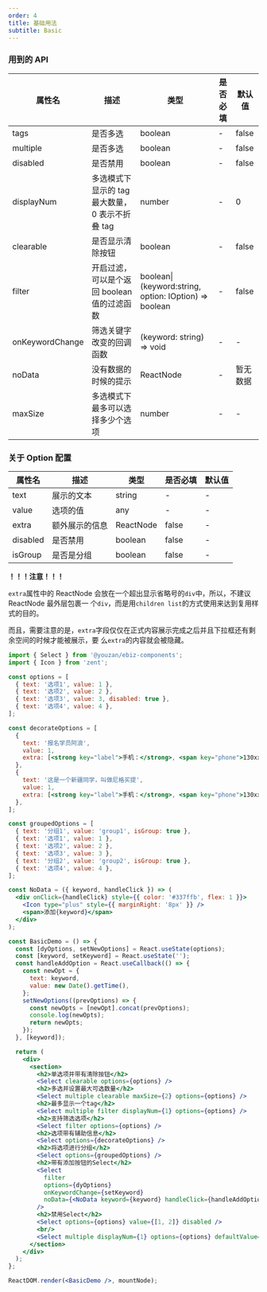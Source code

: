 ```yaml
---
order: 4
title: 基础用法
subtitle: Basic
---
```


### 用到的 API

| 属性名          | 描述                                            | 类型                                                  | 是否必填 | 默认值   |
| --------------- | ----------------------------------------------- | ----------------------------------------------------- | -------- | -------- |
| tags            | 是否多选                                        | boolean                                               | -        | false    |
| multiple        | 是否多选                                        | boolean                                               | -        | false    |
| disabled        | 是否禁用                                        | boolean                                               | -        | false    |
| displayNum      | 多选模式下显示的 tag 最大数量，0 表示不折叠 tag | number                                                | -        | 0        |
| clearable       | 是否显示清除按钮                                | boolean                                               | -        | false    |
| filter          | 开启过滤，可以是个返回 boolean 值的过滤函数     | boolean\|(keyword:string, option: IOption) => boolean | -        | false    |
| onKeywordChange | 筛选关键字改变的回调函数                        | (keyword: string) => void                             | -        | -        |
| noData          | 没有数据的时候的提示                            | ReactNode                                             | -        | 暂无数据 |
| maxSize         | 多选模式下最多可以选择多少个选项                | number                                                | -        | -        |

### 关于 Option 配置

| 属性名   | 描述           | 类型      | 是否必填 | 默认值 |
| -------- | -------------- | --------- | -------- | ------ |
| text     | 展示的文本     | string    | -        | -      |
| value    | 选项的值       | any       | -        | -      |
| extra    | 额外展示的信息 | ReactNode | false    | -      |
| disabled | 是否禁用       | boolean   | false    | -      |
| isGroup  | 是否是分组     | boolean   | false    | -      |

**！！！注意！！！**

`extra`属性中的 ReactNode 会放在一个超出显示省略号的`div`中，所以，不建议 ReactNode 最外层包裹一
个`div`，而是用`children list`的方式使用来达到复用样式的目的。

而且，需要注意的是，`extra`字段仅仅在正式内容展示完成之后并且下拉框还有剩余空间的时候才能被展示，要
么`extra`的内容就会被隐藏。

```jsx
import { Select } from '@youzan/ebiz-components';
import { Icon } from 'zent';

const options = [
  { text: '选项1', value: 1 },
  { text: '选项2', value: 2 },
  { text: '选项3', value: 3, disabled: true },
  { text: '选项4', value: 4 },
];

const decorateOptions = [
  {
    text: '报名学员阿浪',
    value: 1,
    extra: [<strong key="label">手机：</strong>, <span key="phone">130xxxx8223</span>],
  },
  {
    text: '这是一个新疆同学，叫做尼格买提',
    value: 1,
    extra: [<strong key="label">手机：</strong>, <span key="phone">130xxxx8223</span>],
  },
];

const groupedOptions = [
  { text: '分组1', value: 'group1', isGroup: true },
  { text: '选项1', value: 1 },
  { text: '选项2', value: 2 },
  { text: '选项3', value: 3 },
  { text: '分组2', value: 'group2', isGroup: true },
  { text: '选项4', value: 4 },
];

const NoData = ({ keyword, handleClick }) => (
  <div onClick={handleClick} style={{ color: '#337ffb', flex: 1 }}>
    <Icon type="plus" style={{ marginRight: '8px' }} />
    <span>添加{keyword}</span>
  </div>
);

const BasicDemo = () => {
  const [dyOptions, setNewOptions] = React.useState(options);
  const [keyword, setKeyword] = React.useState('');
  const handleAddOption = React.useCallback(() => {
    const newOpt = {
      text: keyword,
      value: new Date().getTime(),
    };
    setNewOptions((prevOptions) => {
      const newOpts = [newOpt].concat(prevOptions);
      console.log(newOpts);
      return newOpts;
    });
  }, [keyword]);

  return (
    <div>
      <section>
        <h2>单选项并带有清除按钮</h2>
        <Select clearable options={options} />
        <h2>多选并设置最大可选数量</h2>
        <Select multiple clearable maxSize={2} options={options} />
        <h2>最多显示一个tag</h2>
        <Select multiple filter displayNum={1} options={options} />
        <h2>支持筛选选项</h2>
        <Select filter options={options} />
        <h2>选项带有辅助信息</h2>
        <Select options={decorateOptions} />
        <h2>将选项进行分组</h2>
        <Select options={groupedOptions} />
        <h2>带有添加按钮的Select</h2>
        <Select
          filter
          options={dyOptions}
          onKeywordChange={setKeyword}
          noData={<NoData keyword={keyword} handleClick={handleAddOption} />}
        />
        <h2>禁用Select</h2>
        <Select options={options} value={[1, 2]} disabled />
        <br/>
        <Select multiple displayNum={1} options={options} defaultValue={[1, 2]} disabled />
      </section>
    </div>
  );
};

ReactDOM.render(<BasicDemo />, mountNode);
```
